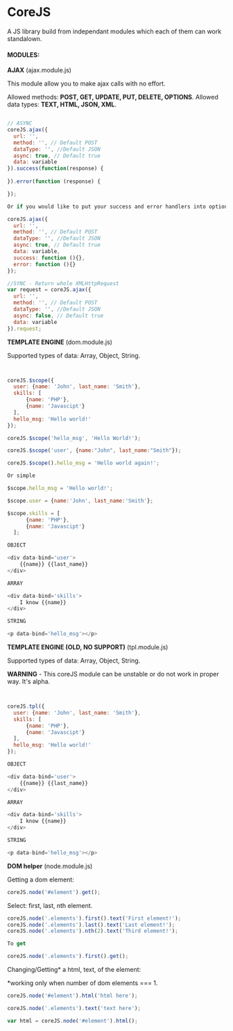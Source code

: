 # CoreJS

  A JS library build from independant modules which each of them can work standalown.

#### MODULES:

  **AJAX** (ajax.module.js)

  This module allow you to make ajax calls with no effort. 

  Allowed methods: **POST, GET, UPDATE, PUT, DELETE, OPTIONS**.
  Allowed data types: **TEXT, HTML, JSON, XML**.
    
  ```js
  
  // ASYNC
  coreJS.ajax({
    url: '',
    method: '', // Default POST
    dataType: '', //Default JSON
    async: true, // Default true
    data: variable
  }).success(function(response) {
    
  }).error(function (response) {
  
  });
  
Or if you would like to put your success and error handlers into options object, now you can do it :-)
  
  coreJS.ajax({
    url: '',
    method: '', // Default POST
    dataType: '', //Default JSON
    async: true, // Default true
    data: variable,
    success: function (){},
    error: function (){}
  });
  
  //SYNC - Return whole XMLHttpRequest
  var request = coreJS.ajax({
    url: '',
    method: '', // Default POST
    dataType: '', //Default JSON
    async: false, // Default true
    data: variable
  }).request;
  ```
  
   **TEMPLATE ENGINE** (dom.module.js)
   
   Supported types of data: Array, Object, String.
    
  ```js
  

  coreJS.$scope({
    user: {name: 'John', last_name: 'Smith'},
    skills: [
        {name: 'PHP'},
        {name: 'Javascipt'}
    ],
    hello_msg: 'Hello world!'
  });
  
  coreJS.$scope('hello_msg', 'Hello World!');
  
  coreJS.$scope('user', {name:"John", last_name:"Smith"});
  
  coreJS.$scope().hello_msg = 'Hello world again!';
  
  Or simple
  
  $scope.hello_msg = 'Hello world!';
  
  $scope.user = {name:'John', last_name:'Smith'};
  
  $scope.skills = [
        {name: 'PHP'},
        {name: 'Javascipt'}
    ];
  
  OBJECT
  
  <div data-bind='user'>
      {{name}} {{last_name}}
  </div>
  
  ARRAY
  
  <div data-bind='skills'>
      I know {{name}}
  </div>
  
  STRING
  
  <p data-bind='hello_msg'></p>
  
  ```
  
   **TEMPLATE ENGINE (OLD, NO SUPPORT)** (tpl.module.js)
   
   Supported types of data: Array, Object, String.
   
   **WARNING** - This coreJS module can be unstable or do not work in proper way. It's alpha.
    
  ```js
  

  coreJS.tpl({
    user: {name: 'John', last_name: 'Smith'},
    skills: [
        {name: 'PHP'},
        {name: 'Javascipt'}
    ],
    hello_msg: 'Hello world!'
  });
  
  OBJECT
  
  <div data-bind='user'>
      {{name}} {{last_name}}
  </div>
  
  ARRAY
  
  <div data-bind='skills'>
      I know {{name}}
  </div>
  
  STRING
  
  <p data-bind='hello_msg'></p>
  
  ```

**DOM helper** (node.module.js)

  Getting a dom element:
    
  ```js
  coreJS.node('#element').get();
  ```
  
  Select: first, last, nth element.
    
  ```js
  coreJS.node('.elements').first().text('First element!');
  coreJS.node('.elements').last().text('Last element!');
  coreJS.node('.elements').nth(2).text('Third element!');
  
  To get
  
  coreJS.node('.elements').first().get();
  ```
  
  Changing/Getting* a html, text, of the element:
  
  *working only when number of dom elements === 1.
    
  ```js
  coreJS.node('#element').html('html here');
  
  coreJS.node('.elements').text('text here');
  
  var html = coreJS.node('#element').html();
  ```

